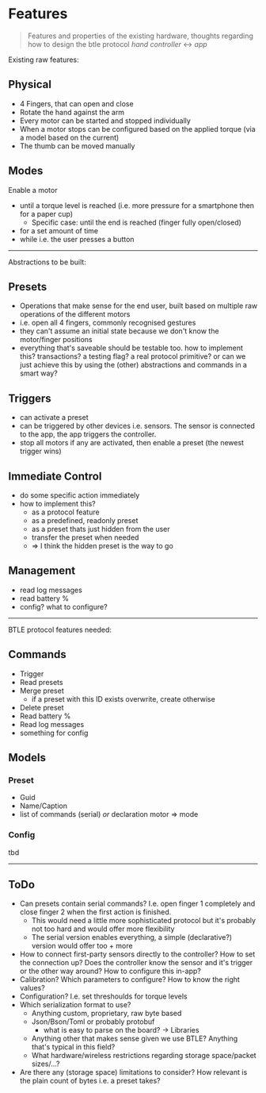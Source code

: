 # Features
> Features and properties of the existing hardware, thoughts regarding how to design the btle protocol _hand controller_ <-> _app_

Existing raw features:

## Physical
* 4 Fingers, that can open and close
* Rotate the hand against the arm
* Every motor can be started and stopped individually
* When a motor stops can be configured based on the applied torque (via a model based on the current)
* The thumb can be moved manually

## Modes
Enable a motor
* until a torque level is reached (i.e. more pressure for a smartphone then for a paper cup)
  * Specific case: until the end is reached (finger fully open/closed)
* for a set amount of time
* while i.e. the user presses a button

<hr>

Abstractions to be built:

## Presets
* Operations that make sense for the end user, built based on multiple raw operations of the different motors
* i.e. open all 4 fingers, commonly recognised gestures
* they can't assume an initial state because we don't know the motor/finger positions
* everything that's saveable should be testable too. how to implement this? transactions? a testing flag? a real protocol primitive? or can we just achieve this by using the (other) abstractions and commands in a smart way?

## Triggers
* can activate a preset
* can be triggered by other devices i.e. sensors. The sensor is connected to the app, the app triggers the controller.
* stop all motors if any are activated, then enable a preset (the newest trigger wins)

## Immediate Control
* do some specific action immediately
* how to implement this?
  * as a protocol feature
  * as a predefined, readonly preset
  * as a preset thats just hidden from the user
  * transfer the preset when needed
  * => I think the hidden preset is the way to go

## Management
* read log messages
* read battery %
* config? what to configure?

<hr>

BTLE protocol features needed:

## Commands

* Trigger
* Read presets
* Merge preset
  * if a preset with this ID exists overwrite, create otherwise
* Delete preset
* Read battery %
* Read log messages
* something for config

## Models

### Preset

* Guid
* Name/Caption
* list of commands (serial) _or_ declaration motor => mode

### Config

tbd

<hr>

## ToDo
* Can presets contain serial commands? I.e. open finger 1 completely and close finger 2 when the first action is finished.
  * This would need a little more sophisticated protocol but it's probably not too hard and would offer more flexibility
  * The serial version enables everything, a simple (declarative?) version would offer too + more
* How to connect first-party sensors directly to the controller? How to set the connection up? Does the controller know the sensor and it's trigger or the other way around? How to configure this in-app?
* Calibration? Which parameters to configure? How to know the right values?
* Configuration? I.e. set threshoulds for torque levels
* Which serialization format to use?
  * Anything custom, proprietary, raw byte based
  * Json/Bson/Toml or probably protobuf
    * what is easy to parse on the board? -> Libraries
  * Anything other that makes sense given we use BTLE? Anything that's typical in this field?
  * What hardware/wireless restrictions regarding storage space/packet sizes/...?
* Are there any (storage space) limitations to consider? How relevant is the plain count of bytes i.e. a preset takes?
